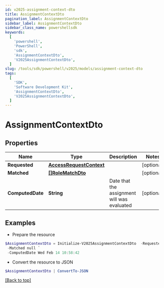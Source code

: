 ```yaml
---
id: v2025-assignment-context-dto
title: AssignmentContextDto
pagination_label: AssignmentContextDto
sidebar_label: AssignmentContextDto
sidebar_class_name: powershellsdk
keywords:
  [
    'powershell',
    'PowerShell',
    'sdk',
    'AssignmentContextDto',
    'V2025AssignmentContextDto',
  ]
slug: /tools/sdk/powershell/v2025/models/assignment-context-dto
tags:
  [
    'SDK',
    'Software Development Kit',
    'AssignmentContextDto',
    'V2025AssignmentContextDto',
  ]
---
```


# AssignmentContextDto

## Properties

| Name | Type | Description | Notes |
| --- | --- | --- | --- |
| **Requested** | [**AccessRequestContext**](access-request-context) |  | [optional] |
| **Matched** | [**[]RoleMatchDto**](role-match-dto) |  | [optional] |
| **ComputedDate** | **String** | Date that the assignment will was evaluated | [optional] |

## Examples

- Prepare the resource

```powershell
$AssignmentContextDto = Initialize-V2025AssignmentContextDto  -Requested null `
 -Matched null `
 -ComputedDate Wed Feb 14 10:58:42
```

- Convert the resource to JSON

```powershell
$AssignmentContextDto | ConvertTo-JSON
```

[[Back to top]](#)
